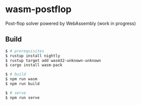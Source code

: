# wasm-postflop

Post-flop solver powered by WebAssembly (work in progress)

## Build

```sh
$ # prerequisites
$ rustup install nightly
$ rustup target add wasm32-unknown-unknown
$ cargo install wasm-pack

$ # build
$ npm run wasm
$ npm run build

$ # serve
$ npm run serve
```
